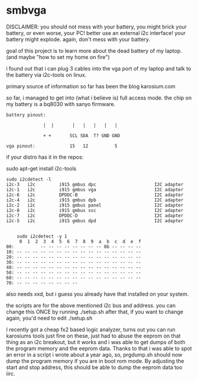 # smbvga

DISCLAIMER: you should not mess with your battery, you might brick your battery, or even worse, your PC!
better use an external i2c interface! your battery might explode. again, don't mess with your battery.

goal of this project is to learn more about the dead battery of my laptop. (and maybe "how to set my home on fire")

i found out that i can plug 3 cables into the vga port of my laptop and talk to the battery via i2c-tools on linux.

primary source of information so far has been the blog karosium.com 

so far, i managed to get into (what i believe is) full access mode.
the chip on my battery is a bq8030 with sanyo firmware.

	battery pinout:

                  |  |       |   |   |   |   | 
                 
                  + +       SCL SDA  T? GND GND

	vga pinout:             15   12          5 




if your distro has it in the repos: 

sudo apt-get install i2c-tools



	sudo i2cdetect -l
	i2c-3	i2c       	i915 gmbus dpc                  	I2C adapter
	i2c-1	i2c       	i915 gmbus vga                  	I2C adapter
	i2c-6	i2c       	DPDDC-B                         	I2C adapter
	i2c-4	i2c       	i915 gmbus dpb                  	I2C adapter
	i2c-2	i2c       	i915 gmbus panel                	I2C adapter
	i2c-0	i2c       	i915 gmbus ssc                  	I2C adapter
	i2c-7	i2c       	DPDDC-D                         	I2C adapter
	i2c-5	i2c       	i915 gmbus dpd                  	I2C adapter
	
	
		sudo i2cdetect -y 1
	     0  1  2  3  4  5  6  7  8  9  a  b  c  d  e  f
	00:          -- -- -- -- -- -- -- -- 0b -- -- -- -- 
	10: -- -- -- -- -- -- -- -- -- -- -- -- -- -- -- -- 
	20: -- -- -- -- -- -- -- -- -- -- -- -- -- -- -- -- 
	30: -- -- -- -- -- -- -- -- -- -- -- -- -- -- -- -- 
	40: -- -- -- -- -- -- -- -- -- -- -- -- -- -- -- -- 
	50: -- -- -- -- -- -- -- -- -- -- -- -- -- -- -- -- 
	60: -- -- -- -- -- -- -- -- -- -- -- -- -- -- -- -- 
	70: -- -- -- -- -- -- -- --
	
also needs xxd, but i guess you already have that installed on your system.

the scripts are for the above mentioned i2c bus and address.
you can change this ONCE by running ./setup.sh
after that, if you want to change again, you'd need to edit ./setup.sh 

I recently got a cheap fx2 based logic analyzer, turns out you can run karosiums tools just fine on these, just had to abuse the eeprom on that thing as an 
i2c breakout, but it works and i was able to get dumps of both the program memory and the eeprom data.
Thanks to that i was able to spot an error in a script i wrote about a year ago, so, prgdump.sh should now dump the program memory if you are in boot rom mode.
By adjusting the start and stop address, this should be able to dump the eeprom data too iirc. 
